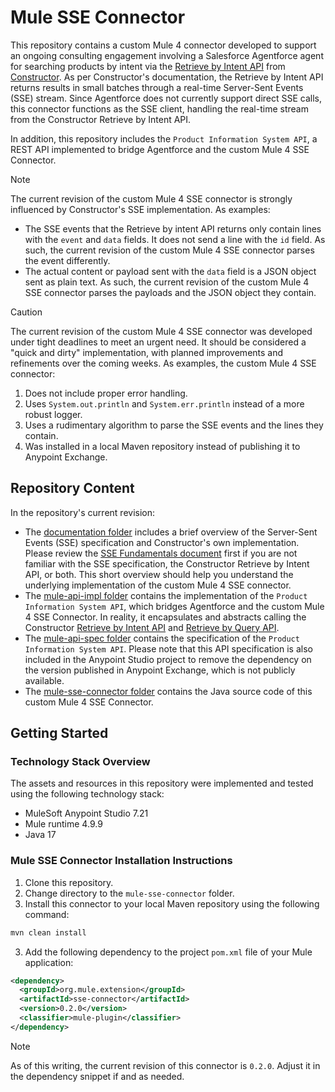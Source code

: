 # Mule SSE Connector

This repository contains a custom Mule 4 connector developed to support an ongoing consulting engagement involving a Salesforce Agentforce agent for searching products by intent via the [Retrieve by Intent API](https://docs.constructor.com/reference/v1-asa-retrieve-intent) from [Constructor](https://constructor.com/). As per Constructor's documentation, the Retrieve by Intent API returns results in small batches through a real-time Server-Sent Events (SSE) stream. Since Agentforce does not currently support direct SSE calls, this connector functions as the SSE client, handling the real-time stream from the Constructor Retrieve by Intent API.

In addition, this repository includes the `Product Information System API`, a REST API implemented to bridge Agentforce and the custom Mule 4 SSE Connector.

> [!NOTE]
>
> The current revision of the custom Mule 4 SSE connector is strongly influenced by Constructor's SSE implementation. As examples:
>
> - The SSE events that the Retrieve by intent API returns only contain lines with the `event` and `data` fields. It does not send a line with the `id` field. As such, the current revision of the custom Mule 4 SSE connector parses the event differently.
> - The actual content or payload sent with the `data` field is a JSON object sent as plain text. As such, the current revision of the custom Mule 4 SSE connector parses the payloads and the JSON object they contain.


> [!CAUTION]
>
> The current revision of the custom Mule 4 SSE connector was developed under tight deadlines to meet an urgent need. It should be considered a "quick and dirty" implementation, with planned improvements and refinements over the coming weeks. As examples, the custom Mule 4 SSE connector:
>
> 1. Does not include proper error handling.
> 2. Uses `System.out.println` and `System.err.println` instead of a more robust logger.
> 4. Uses a rudimentary algorithm to parse the SSE events and the lines they contain.
> 5. Was installed in a local Maven repository instead of publishing it to Anypoint Exchange.

## Repository Content

In the repository's current revision:

- The [documentation folder](documentation/) includes a brief overview of the Server-Sent Events (SSE) specification and Constructor's own implementation. Please review the [SSE Fundamentals document](documentation/sse-fundamentals.md) first if you are not familiar with the SSE specification, the Constructor Retrieve by Intent API, or both. This short overview should help you understand the underlying implementation of the custom Mule 4 SSE connector.
- The [mule-api-impl folder](mule-api-impl/) contains the implementation of the `Product Information System API`, which bridges Agentforce and the custom Mule 4 SSE Connector. In reality, it encapsulates and abstracts calling the Constructor [Retrieve by Intent API](https://docs.constructor.com/reference/v1-asa-retrieve-intent) and [Retrieve by Query API](https://docs.constructor.com/reference/v1-search-get-search-results).
- The [mule-api-spec folder](mule-api-spec/) contains the specification of the `Product Information System API`. Please note that this API specification is also included in the Anypoint Studio project to remove the dependency on the version published in Anypoint Exchange, which is not publicly available. 
- The [mule-sse-connector folder](mule-sse-connector/) contains the Java source code of this custom Mule 4 SSE Connector.

## Getting Started

### Technology Stack Overview

The assets and resources in this repository were implemented and tested using the following technology stack:

- MuleSoft Anypoint Studio 7.21
- Mule runtime 4.9.9
- Java 17

### Mule SSE Connector Installation Instructions

1. Clone this repository.
2. Change directory to the `mule-sse-connector` folder.
3. Install this connector to your local Maven repository using the following command:

```sh
mvn clean install
```

3. Add the following dependency to the project `pom.xml` file of your Mule application:

```xml
<dependency>
  <groupId>org.mule.extension</groupId>
  <artifactId>sse-connector</artifactId>
  <version>0.2.0</version>
  <classifier>mule-plugin</classifier>
</dependency>
```

> [!NOTE]
>
> As of this writing, the current revision of this connector is `0.2.0`. Adjust it in the dependency snippet if and as needed.
